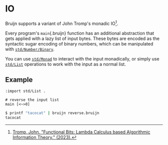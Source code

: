 # IO

Bruijn supports a variant of John Tromp's monadic IO[^1].

Every program's `main`{.bruijn} function has an additional abstraction
that gets applied with a lazy list of input bytes. These bytes are
encoded as the syntactic sugar encoding of binary numbers, which can be
manipulated with [`std/Number/Binary`](/std/Number_Binary.bruijn.html).

You can use [`std/Monad`](/std/Monad.bruijn.html) to interact with the
input monadically, or simply use [`std/List`](/std/List.bruijn.html)
operations to work with the input as a normal list.

## Example

``` bruijn
:import std/List .

# reverse the input list
main [<~>0]
```

``` bash
$ printf "tacocat" | bruijn reverse.bruijn
tacocat
```

[^1]: [Tromp, John. "Functional Bits: Lambda Calculus based Algorithmic
    Information Theory." (2023).](https://tromp.github.io/cl/LC.pdf)
